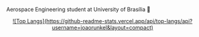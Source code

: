Aerospace Engineering student at University of Brasília :rocket:

<div align="center">
  <a href="https://github.com/joaorunkel">
  ![Top Langs](https://github-readme-stats.vercel.app/api/top-langs/api?username=joaorunkel&layout=compact)
</div>








